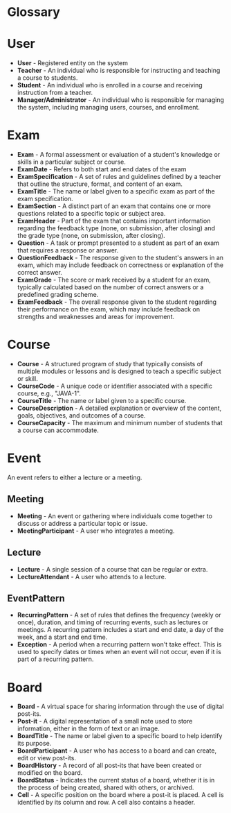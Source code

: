 # Glossary

# User

- **User** - Registered entity on the system
- **Teacher** - An individual who is responsible for instructing and teaching a course to students.
- **Student** - An individual who is enrolled in a course and receiving instruction from a teacher.
- **Manager/Administrator** - An individual who is responsible for managing the system,
  including managing users, courses, and enrollment.

# Exam

- **Exam** - A formal assessment or evaluation of a student's knowledge or skills in a
  particular subject or course.
- **ExamDate** - Refers to both start and end dates of the exam
- **ExamSpecification** - A set of rules and guidelines defined by a teacher that outline the
  structure, format, and content of an exam.
- **ExamTitle** - The name or label given to a specific exam as part of the exam specification.
- **ExamSection** - A distinct part of an exam that contains one or more questions related to a
  specific topic or subject area.
- **ExamHeader** - Part of the exam that contains important information regarding the feedback type
  (none, on submission, after closing) and the grade type (none, on submission, after closing).
- **Question** - A task or prompt presented to a student as part of an exam that requires a
  response or answer.
- **QuestionFeedback** - The response given to the student's answers in an exam, which may include
  feedback on correctness or explanation of the correct answer.
- **ExamGrade** - The score or mark received by a student for an exam, typically calculated
  based on the number of correct answers or a predefined grading scheme.
- **ExamFeedback** - The overall response given to the student regarding their performance on the
  exam, which may include feedback on strengths and weaknesses and areas for improvement.

# Course

- **Course** - A structured program of study that typically consists of multiple modules or
  lessons and is designed to teach a specific subject or skill.
- **CourseCode** - A unique code or identifier associated with a specific course, e.g., "JAVA-1".
- **CourseTitle** - The name or label given to a specific course.
- **CourseDescription** - A detailed explanation or overview of the content, goals,
  objectives, and outcomes of a course.
- **CourseCapacity** - The maximum and minimum number of students that a course can accommodate.

# Event

An event refers to either a lecture or a meeting.

## Meeting

- **Meeting** - An event or gathering where individuals come together to discuss or address a
  particular topic or issue.
- **MeetingParticipant** - A user who integrates a meeting.

## Lecture

- **Lecture** - A single session of a course that can be regular or extra.
- **LectureAttendant** - A user who attends to a lecture.

## EventPattern

- **RecurringPattern** - A set of rules that defines the frequency (weekly or once), duration,
  and timing of recurring events, such as lectures or meetings. A recurring pattern includes
  a start and end date, a day of the week, and a start and end time.
- **Exception** - A period when a recurring pattern won't take effect. This is used to specify
  dates or times when an event will not occur, even if it is part of a recurring pattern.

# Board

- **Board** - A virtual space for sharing information through the use of digital post-its.
- **Post-it** - A digital representation of a small note used to store information, either in
  the form of text or an image.
- **BoardTitle** - The name or label given to a specific board to help identify its purpose.
- **BoardParticipant** - A user who has access to a board and can create, edit or view post-its.
- **BoardHistory** - A record of all post-its that have been created or modified on the board.
- **BoardStatus** - Indicates the current status of a board, whether it is in the process of
  being created, shared with others, or archived.
- **Cell** - A specific position on the board where a post-it is placed. A cell is identified by its
  column and row. A cell also contains a header.
